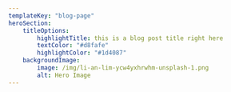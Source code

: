 ```yaml
---
templateKey: "blog-page"
heroSection:
    titleOptions:
        highlightTitle: this is a blog post title right here
        textColor: "#d8fafe"
        highlightColor: "#1d4087"
    backgroundImage:
        image: /img/li-an-lim-ycw4yxhrwhm-unsplash-1.png
        alt: Hero Image
---
```

